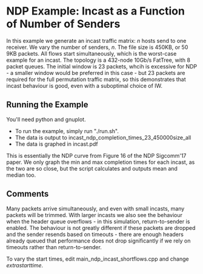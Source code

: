 # NDP Example: Incast as a Function of Number of Senders

In this example we generate an incast traffic matrix: _n_ hosts send
to one receiver.  We vary the number of senders, _n_.  The file size is
450KB, or 50 9KB packets.  All flows start simultaneously, which is
the worst-case example for an incast.  The topology is a 432-node
10Gb/s FatTree, with 8 packet queues.  The initial window is 23
packets, whcih is excessive for NDP - a smaller window would be
preferred in this case - but 23 packets are required for the full
permutation traffic matrix, so this demonstrates that incast behaviour
is good, even with a suboptimal choice of IW.

## Running the Example

You'll need python and gnuplot.

* To run the example, simply run "./run.sh".
* The data is output to incast_ndp_completion_times_23_450000size_all
* The data is graphed in incast.pdf

This is essentially the NDP curve from Figure 16 of the NDP Sigcomm'17
paper.  We only graph the min and max completion times for each
incast, as the two are so close, but the script calculates and outputs
mean and median too.

## Comments

Many packets arrive simultaneously, and even with small incasts, many
packets will be trimmed.  With larger incasts we also see the
behaviour when the header queue overflows - in this simulation,
return-to-sender is enabled.  The behaviour is not greatly different
if these packets are dropped and the sender resends based on timeouts - 
there are enough headers already queued that performance does not
drop significantly if we rely on timeouts rather than
return-to-sender.

To vary the start times, edit main_ndp_incast_shortflows.cpp and change _extrastarttime_.
